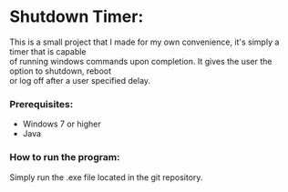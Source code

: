 # Shutdown Timer:  

This is a small project that I made for my own convenience, it's simply a timer that is capable  
of running windows commands upon completion. It gives the user the option to shutdown, reboot  
or log off after a user specified delay.   

### Prerequisites:  

* Windows 7 or higher
* Java  

### How to run the program:  

Simply run the .exe file located in the git repository.  
  
